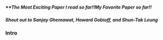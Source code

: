 ##### **The Most Exciting Paper I read so far!!**My Favorite Paper so far!!**
##### **Shout out to Sanjay Ghemawat, Howard Gobioff, and Shun-Tak Leung** 

### Intro
